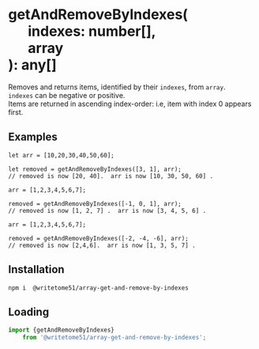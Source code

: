 # getAndRemoveByIndexes(<br>&nbsp;&nbsp;&nbsp;&nbsp;&nbsp;&nbsp;indexes: number[],<br>&nbsp;&nbsp;&nbsp;&nbsp;&nbsp;&nbsp;array<br>):  any[] 

Removes and returns items, identified by their `indexes`,  from `array`.   
`indexes` can be negative or positive.   
Items are returned in ascending index-order: i.e, item with index 0 appears first.  

## Examples
```
let arr = [10,20,30,40,50,60];

let removed = getAndRemoveByIndexes([3, 1], arr);
// removed is now [20, 40].  arr is now [10, 30, 50, 60] .

arr = [1,2,3,4,5,6,7];

removed = getAndRemoveByIndexes([-1, 0, 1], arr);
// removed is now [1, 2, 7] .  arr is now [3, 4, 5, 6] . 

arr = [1,2,3,4,5,6,7];

removed = getAndRemoveByIndexes([-2, -4, -6], arr);
// removed is now [2,4,6].  arr is now [1, 3, 5, 7] .
```


## Installation
`npm i  @writetome51/array-get-and-remove-by-indexes`


## Loading
```js
import {getAndRemoveByIndexes} 
	from '@writetome51/array-get-and-remove-by-indexes';
```

